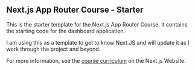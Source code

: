 ## Next.js App Router Course - Starter

This is the starter template for the Next.js App Router Course. It contains the starting code for the dashboard application.

I am using this as a template to get to know Next.JS and will update it as I work through the project and beyond.

For more information, see the [course curriculum](https://nextjs.org/learn) on the Next.js Website.
